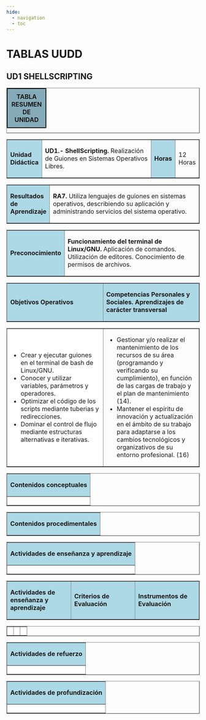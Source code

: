 ```yaml
---
hide:
  - navigation
  - toc
---
```


# TABLAS UUDD

## UD1 SHELLSCRIPTING

<style>
    .heatMap td { text-align: left; }
    .heatMap td:nth-child(1) { background: lightblue; }
    .heatMap td:nth-child(3) { background: lightblue; }
    
    table caption {
    padding: 10px;
    background: #85ABB8;
    border-style: solid;
    border-width: 2px;
    border-color: #060606;
    font-weight: bold;
    }
</style>

<table border="1" width="100%" class="heatMap">
<caption><b> TABLA RESUMEN DE UNIDAD</b></caption>
  <tbody>
    <tr>
      <table border="1" width="100%" class="heatMap">
        <tr>
          <td width="17%"><p><b>Unidad Didáctica</b></p></td>
          <td width="65%"><p><b>UD1.- ShellScripting.</b> Realización de Guiones en Sistemas Operativos Libres.</p></td>
          <td width="8%"><p><b>Horas</b></p></td>
          <td width="10%"><p>12 Horas</p></td>
        </tr>
      </table>
    </tr>
    <tr>
      <table border="1" width="100%" class="heatMap">
        <tr>
          <td width="17%"><p><b>Resultados de Aprendizaje</b></p></td>
          <td width="83%"><p><b>RA7.</b> Utiliza lenguajes de guiones en sistemas operativos, describiendo su aplicación y administrando servicios del sistema operativo.</p></td>
        </tr>
      </table>
    </tr>
    <tr>
      <table border="1" width="100%" class="heatMap">
        <tr>
          <td width="17%"><p><b>Preconocimiento</b></p></td>
          <td width="83%"><p><b>Funcionamiento del terminal de Linux/GNU.</b> Aplicación de comandos. Utilización de editores. Conocimiento de permisos de archivos.</p></td>
        </tr>
      </table>
    </tr>
    <tr>
      <table border="1" width="100%" class="heatMap">
        <tr>
          <td width="50%"><p><b>Objetivos Operativos</b></p></td>
          <td width="50%" style="background: lightblue"><p><b>Competencias Personales y Sociales. Aprendizajes de carácter transversal</b></p></td>
        </tr>
      </table>
    </tr>
    <tr>
      <table border="1" width="100%" class="heatMap">
        <tr>
          <td width="50%" style="background: white">
            <p>
              <ul>
                <li>Crear y ejecutar guiones en el terminal de bash de Linux/GNU.</li>
                <li>Conocer y utilizar variables, parámetros y operadores.</li>
                <li>Optimizar el código de los scripts mediante tuberias y redirecciones.</li>
                <li>Dominar el control de flujo mediante estructuras alternativas e iterativas.</li>
            </ul>
            </p>
          </td>
          <td width="50%">
            <p>
              <ul>
                <li>Gestionar y/o realizar el mantenimiento de los recursos de su área (programando y verificando su cumplimiento), en función de las cargas de trabajo y el plan de mantenimiento (14).</li>
                <li>Mantener el espíritu de innovación y actualización en el ámbito de su trabajo para adaptarse a los cambios tecnológicos y organizativos de su entorno profesional. (16)</li>
              </ul>
            </p>
          </td>
        </tr>
      </table>
    </tr>
    <tr>
      <table border="1" width="100%" class="heatMap">
        <tr>
          <td width="100%" style="background: lightblue"><p><b>Contenidos conceptuales</b></p></td>
        </tr>
        <td width="100%" style="background: white"><p></em></p></td>
      </table>
    </tr>
    <tr>
      <table border="1" width="100%" class="heatMap">
        <tr>
          <td width="100%" style="background: lightblue"><p><b>Contenidos procedimentales</b></p></td>
        </tr>
      </table>
    </tr>
    <tr>
      <table border="1" width="100%" class="heatMap">
        <tr>
          <td width="100%" style="background: lightblue"><p><b>Actividades de enseñanza y aprendizaje</b></p></td>
        </tr>
        <td width="100%" style="background: white"><p></em></p></td>
      </table>
    </tr>
    <tr>
       <table border="1" width="100%" class="heatMap">
        <tr>
          <td width="33%" style="background: lightblue"><p><b>Actividades de enseñanza y aprendizaje</b></p></td>
          <td width="33%" style="background: lightblue"><p><b>Criterios de Evaluación</b></p></td>
          <td width="33%" style="background: lightblue"><p><b>Instrumentos de Evaluación</b></p></td>
        </tr>
      </table>
    </tr>
    <tr>
       <table border="1" width="100%" class="heatMap">
        <tr>
          <td width="33%" style="background: white"><p><b></b></p></td>
          <td width="33%" style="background: white"><p><b></b></p></td>
          <td width="33%" style="background: white"><p><b></b></p></td>
        </tr>
      </table>
    </tr>
    <tr>
      <table border="1" width="100%" class="heatMap">
        <tr>
          <td width="100%" style="background: lightblue"><p><b>Actividades de refuerzo</b></p></td>
        </tr>
        <td width="100%" style="background: white"><p></em></p></td>
    </tr>
    <tr>
        <table border="1" width="100%" class="heatMap">
          <tr>
            <td width="100%" style="background: lightblue"><p><b>Actividades de profundización</b></p></td>
          </tr>
        <td width="100%" style="background: white"><p></em></p></td>
    </tr>
  </tbody>
</table>

